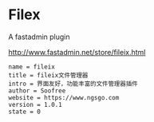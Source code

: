 # Filex
A fastadmin plugin

http://www.fastadmin.net/store/fileix.html

```
name = fileix
title = fileix文件管理器
intro = 界面友好，功能丰富的文件管理器插件
author = Soofree
website = https://www.ngsgo.com
version = 1.0.1
state = 0
```
